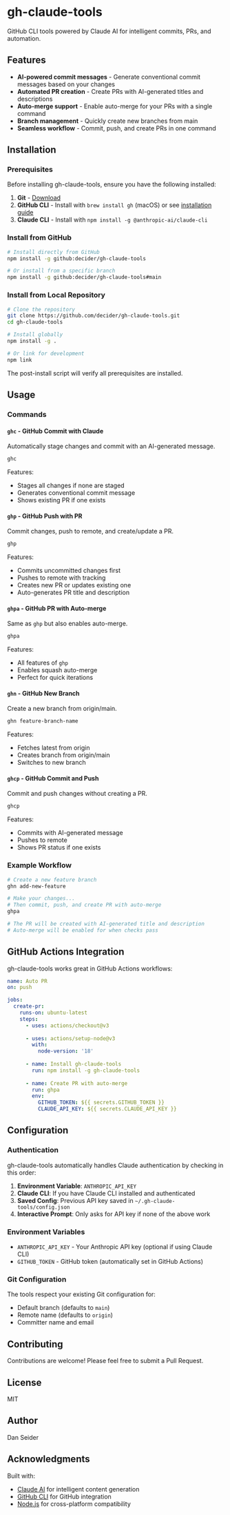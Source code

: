 # gh-claude-tools

GitHub CLI tools powered by Claude AI for intelligent commits, PRs, and automation.

## Features

- **AI-powered commit messages** - Generate conventional commit messages based on your changes
- **Automated PR creation** - Create PRs with AI-generated titles and descriptions
- **Auto-merge support** - Enable auto-merge for your PRs with a single command
- **Branch management** - Quickly create new branches from main
- **Seamless workflow** - Commit, push, and create PRs in one command

## Installation

### Prerequisites

Before installing gh-claude-tools, ensure you have the following installed:

1. **Git** - [Download](https://git-scm.com/downloads)
2. **GitHub CLI** - Install with `brew install gh` (macOS) or see [installation guide](https://cli.github.com/)
3. **Claude CLI** - Install with `npm install -g @anthropic-ai/claude-cli`

### Install from GitHub

```bash
# Install directly from GitHub
npm install -g github:decider/gh-claude-tools

# Or install from a specific branch
npm install -g github:decider/gh-claude-tools#main
```

### Install from Local Repository

```bash
# Clone the repository
git clone https://github.com/decider/gh-claude-tools.git
cd gh-claude-tools

# Install globally
npm install -g .

# Or link for development
npm link
```

The post-install script will verify all prerequisites are installed.

## Usage

### Commands

#### `ghc` - GitHub Commit with Claude
Automatically stage changes and commit with an AI-generated message.

```bash
ghc
```

Features:
- Stages all changes if none are staged
- Generates conventional commit message
- Shows existing PR if one exists

#### `ghp` - GitHub Push with PR
Commit changes, push to remote, and create/update a PR.

```bash
ghp
```

Features:
- Commits uncommitted changes first
- Pushes to remote with tracking
- Creates new PR or updates existing one
- Auto-generates PR title and description

#### `ghpa` - GitHub PR with Auto-merge
Same as `ghp` but also enables auto-merge.

```bash
ghpa
```

Features:
- All features of `ghp`
- Enables squash auto-merge
- Perfect for quick iterations

#### `ghn` - GitHub New Branch
Create a new branch from origin/main.

```bash
ghn feature-branch-name
```

Features:
- Fetches latest from origin
- Creates branch from origin/main
- Switches to new branch

#### `ghcp` - GitHub Commit and Push
Commit and push changes without creating a PR.

```bash
ghcp
```

Features:
- Commits with AI-generated message
- Pushes to remote
- Shows PR status if one exists

### Example Workflow

```bash
# Create a new feature branch
ghn add-new-feature

# Make your changes...
# Then commit, push, and create PR with auto-merge
ghpa

# The PR will be created with AI-generated title and description
# Auto-merge will be enabled for when checks pass
```

## GitHub Actions Integration

gh-claude-tools works great in GitHub Actions workflows:

```yaml
name: Auto PR
on: push

jobs:
  create-pr:
    runs-on: ubuntu-latest
    steps:
      - uses: actions/checkout@v3
      
      - uses: actions/setup-node@v3
        with:
          node-version: '18'
      
      - name: Install gh-claude-tools
        run: npm install -g gh-claude-tools
      
      - name: Create PR with auto-merge
        run: ghpa
        env:
          GITHUB_TOKEN: ${{ secrets.GITHUB_TOKEN }}
          CLAUDE_API_KEY: ${{ secrets.CLAUDE_API_KEY }}
```

## Configuration

### Authentication

gh-claude-tools automatically handles Claude authentication by checking in this order:

1. **Environment Variable**: `ANTHROPIC_API_KEY` 
2. **Claude CLI**: If you have Claude CLI installed and authenticated
3. **Saved Config**: Previous API key saved in `~/.gh-claude-tools/config.json`
4. **Interactive Prompt**: Only asks for API key if none of the above work

### Environment Variables

- `ANTHROPIC_API_KEY` - Your Anthropic API key (optional if using Claude CLI)
- `GITHUB_TOKEN` - GitHub token (automatically set in GitHub Actions)

### Git Configuration

The tools respect your existing Git configuration for:
- Default branch (defaults to `main`)
- Remote name (defaults to `origin`)
- Committer name and email

## Contributing

Contributions are welcome! Please feel free to submit a Pull Request.

## License

MIT

## Author

Dan Seider

## Acknowledgments

Built with:
- [Claude AI](https://www.anthropic.com/claude) for intelligent content generation
- [GitHub CLI](https://cli.github.com/) for GitHub integration
- [Node.js](https://nodejs.org/) for cross-platform compatibility